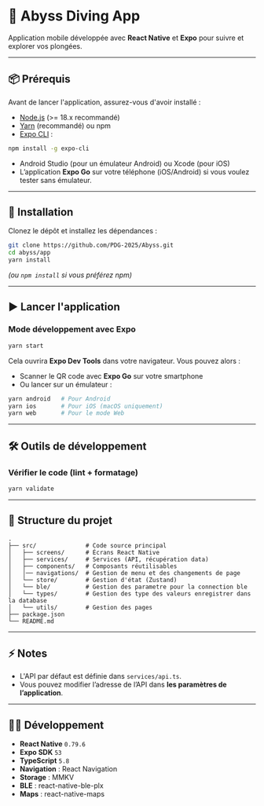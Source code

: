 # 🌊 Abyss Diving App

Application mobile développée avec **React Native** et **Expo** pour suivre et explorer vos plongées.

---

## 📦 Prérequis

Avant de lancer l'application, assurez-vous d'avoir installé :

- [Node.js](https://nodejs.org/) (>= 18.x recommandé)
- [Yarn](https://yarnpkg.com/) (recommandé) ou npm
- [Expo CLI](https://docs.expo.dev/get-started/installation/) :

```bash
npm install -g expo-cli
````

* Android Studio (pour un émulateur Android) ou Xcode (pour iOS)
* L’application **Expo Go** sur votre téléphone (iOS/Android) si vous voulez tester sans émulateur.

---

## 🚀 Installation

Clonez le dépôt et installez les dépendances :

```bash
git clone https://github.com/PDG-2025/Abyss.git
cd abyss/app
yarn install
```

*(ou `npm install` si vous préférez npm)*

---

## ▶️ Lancer l'application

### Mode développement avec Expo

```bash
yarn start
```

Cela ouvrira **Expo Dev Tools** dans votre navigateur.
Vous pouvez alors :

* Scanner le QR code avec **Expo Go** sur votre smartphone
* Ou lancer sur un émulateur :

```bash
yarn android   # Pour Android
yarn ios       # Pour iOS (macOS uniquement)
yarn web       # Pour le mode Web
```

---

## 🛠️ Outils de développement

### Vérifier le code (lint + formatage)

```bash
yarn validate
```

---

## 📁 Structure du projet

```
.
├── src/              # Code source principal
│   ├── screens/      # Écrans React Native
│   ├── services/     # Services (API, récupération data)
│   ├── components/   # Composants réutilisables
│   │── navigations/  # Gestion de menu et des changements de page 
│   └── store/        # Gestion d'état (Zustand)
│   └── ble/          # Gestion des parametre pour la connection ble
│   └── types/        # Gestion des type des valeurs enregistrer dans la database
│   └── utils/        # Gestion des pages
├── package.json
└── README.md
```

---

## ⚡ Notes

* L'API par défaut est définie dans `services/api.ts`.
* Vous pouvez modifier l’adresse de l’API dans **les paramètres de l’application**.
---

## 👨‍💻 Développement

* **React Native** `0.79.6`
* **Expo SDK** `53`
* **TypeScript** `5.8`
* **Navigation** : React Navigation
* **Storage** : MMKV
* **BLE** : react-native-ble-plx
* **Maps** : react-native-maps